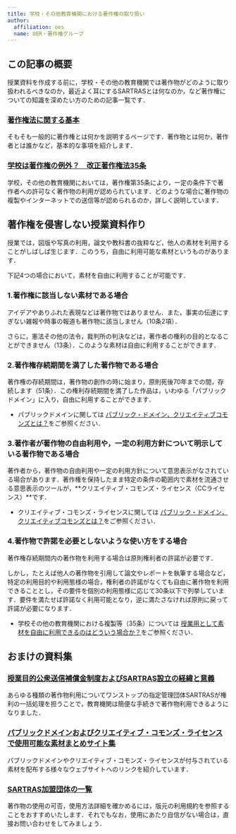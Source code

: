 ```yaml
---
title: 学校・その他教育機関における著作権の取り扱い
author:
  affiliation: oes
  name: OER・著作権グループ
---
```


## この記事の概要
授業資料を作成する前に，学校・その他の教育機関では著作物がどのように取り扱われるべきなのか，最近よく耳にするSARTRASとは何なのか，など著作権についての知識を深めたい方のための記事一覧です．


### [著作権法に関する基本](basic)
そもそも一般的に著作権とは何かを説明するページです．著作物とは何か，著作者とは誰かなど，基本的な事項を紹介します．


### [学校は著作権の例外？　改正著作権法35条](article35-and-educational-institutions)
学校，その他の教育機関においては，著作権第35条により，一定の条件下で著作者への許可なく著作物の利用が認められています．どのような場合に著作物の複製やインターネットでの送信等が認められるのか，詳しく説明しています．


## 著作権を侵害しない授業資料作り
授業では，図版や写真の利用，論文や教科書の抜粋など，他人の素材を利用することがしばしば生じます．このうち，自由に利用可能な素材というものがあります．

下記4つの場合において，素材を自由に利用することが可能です．

### 1.著作権に該当しない素材である場合
アイデアやありふれた表現などは著作物ではありません．また，事実の伝達にすぎない雑報や時事の報道も著作物に該当しません（10条2項）．

さらに，憲法その他の法令，裁判所の判決などは，著作者の権利の目的となることができません（13条）．このような素材は自由に利用することができます．


### 2.著作権存続期間を満了した著作物である場合
著作権の存続期間は，著作物の創作の時に始まり，原則死後70年までの間，存続します（51条）．この権利存続期間を満了した作品は，いわゆる「パブリックドメイン」に入り，自由に利用することができます．

* パブリックドメインに関しては [パブリック・ドメイン，クリエイティブコモンズとは？](public-domain-creative-commons-license)をご参照ください．


### 3.著作者が著作物の自由利用や，一定の利用方針について明示している著作物である場合
著作者から，著作物の自由利用や一定の利用方針について意思表示がなされている場合があります．著作権を保持したまま特定の条件の範囲内で素材を流通させる意思表示のツールが，**クリエイティブ・コモンズ・ライセンス（CCライセンス）**です．

* クリエイティブ・コモンズ・ライセンスに関しては [パブリック・ドメイン，クリエイティブコモンズとは？](public-domain-creative-commons-license)をご参照ください．

### 4.著作物で許諾を必要としないような使い方をする場合
著作権存続期間内の著作物を利用する場合は原則権利者の許諾が必要です．

しかし，たとえば他人の著作物を引用して論文やレポートを執筆する場合など，特定の利用目的や利用態様の場合，権利者の許諾がなくても自由に著作物を利用できることとし，その要件を個別の利用態様に応じて30条以下で列挙しています．要件を満たせば許諾なく利用可能となり，逆に満たさなければ原則に戻って許諾が必要になります．

* 学校その他の教育機関における複製等（35条）については [授業用として素材を自由に利用できるのはどういう場合か？](educational-use-examples)をご参照ください．

## おまけの資料集

### [授業目的公衆送信補償金制度およびSARTRAS設立の経緯と意義](sartras)
あらゆる種類の著作物利用についてワンストップの指定管理団体SARTRASが権利の一括処理を担うことで，教育機関は簡便な手続きで著作物利用できるようになりました．

### [パブリックドメインおよびクリエイティブ・コモンズ・ライセンスで使用可能な素材まとめサイト集](copyright-free-resources)
パブリックドメインやクリエイティブ・コモンズ・ライセンスが付与されている素材を配布する様々なウェブサイトへのリンクを紹介しています．

### [SARTRAS加盟団体の一覧](sartras-member-organizations)
著作物の使用の可否，使用方法詳細を確かめるには，版元の利用規約を参照することをおすすめいたします．それでもなお，使用にあたり自信がない場合は，直接お問い合わせをしてみましょう．
